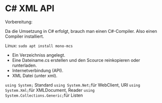 # C# XML API

Vorbereitung:

Da die Umsetzung in C# erfolgt, brauch man einen C#-Compiler.
Also einen Compiler installiert.

Linux:
`sudo apt install mono-mcs`

- Ein Verzeichniss angelegt.
- Eine Dateiname.cs erstellen und den Scource reinkopieren oder runterladen.
- Internetverbindung (API).
- XML Datei (unter xml).


`using System;` Standard
`using System.Net;`für WebClient, URI
`using System.Xml;`für XMLDocument, Reader
`using System.Collections.Generic;`für Listen
